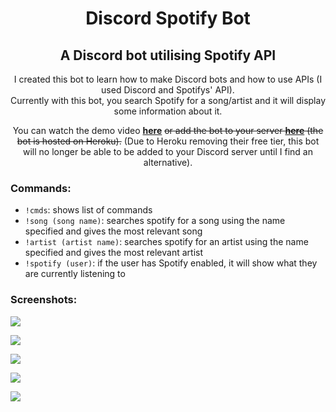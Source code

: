 <h1 align=center>Discord Spotify Bot</h1>

<h2 align=center>A Discord bot utilising Spotify API</h2>

<div align=center>
I created this bot to learn how to make Discord bots and how to use APIs (I used Discord and Spotifys' API). </div>
<div align=center>
Currently with this bot, you search Spotify for a song/artist and it will display some information about it. 
 
You can watch the demo video [**here**](https://youtu.be/rlVV-3SfUdc) ~~or add the bot to your server [**here**](https://discord.com/api/oauth2/authorize?client_id=990217860611711046&permissions=2048&scope=bot) (the bot is hosted on Heroku).~~ (Due to Heroku removing their free tier, this bot will no longer be able to be added to your Discord server until I find an alternative).
</div>

<h3 align=left>Commands:</h3>

- <code>!cmds</code>: shows list of commands
- <code>!song (song name)</code>: searches spotify for a song using the name specified and gives the most relevant song
- <code>!artist (artist name)</code>: searches spotify for an artist using the name specified and gives the most relevant artist
- <code>!spotify (user)</code>: if the user has Spotify enabled, it will show what they are currently listening to

<h3 align=left>Screenshots:</h3>

<a href="#"><img src="https://i.imgur.com/XVDncXi.png"></a>

<a href="#"><img src="https://i.imgur.com/7MMhnLh.png"></a>

<a href="#"><img src="https://i.imgur.com/3WfgWHx.png"></a>

<a href="#"><img src="https://i.imgur.com/9HOtCQu.png"></a>

<a href="#"><img src="https://i.imgur.com/HfAMbdx.png"></a>
